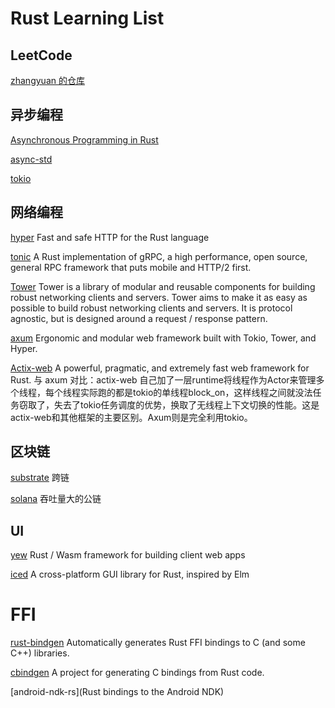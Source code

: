 # Rust Learning List

## LeetCode

[zhangyuan 的仓库](https://github.com/zhangyuang/leetcode)

## 异步编程

[Asynchronous Programming in Rust](https://rust-lang.github.io/async-book/) 

[async-std](https://book.async.rs/) 

[tokio](https://tokio.rs/) 

## 网络编程

[hyper](https://hyper.rs/)
Fast and safe HTTP for the Rust language

[tonic](https://docs.rs/tonic/latest/tonic/)
A Rust implementation of gRPC, a high performance, open source, general RPC framework that puts mobile and HTTP/2 first.

[Tower](https://github.com/tower-rs/tower)
Tower is a library of modular and reusable components for building robust networking clients and servers. Tower aims to make it as easy as possible to build robust networking clients and servers. It is protocol agnostic, but is designed around a request / response pattern.

[axum](https://github.com/tokio-rs/axum)
Ergonomic and modular web framework built with Tokio, Tower, and Hyper.

[Actix-web](https://actix.rs/)
A powerful, pragmatic, and extremely fast web framework for Rust.
与 axum 对比：actix-web 自己加了一层runtime将线程作为Actor来管理多个线程，每个线程实际跑的都是tokio的单线程block_on，这样线程之间就没法任务窃取了，失去了tokio任务调度的优势，换取了无线程上下文切换的性能。这是actix-web和其他框架的主要区别。Axum则是完全利用tokio。

## 区块链

[substrate](https://substrate.io) 跨链

[solana](https://solana.com) 吞吐量大的公链

## UI

[yew](https://github.com/yewstack/yew) Rust / Wasm framework for building client web apps

[iced](https://github.com/iced-rs/iced) A cross-platform GUI library for Rust, inspired by Elm

# FFI

[rust-bindgen](https://github.com/rust-lang/rust-bindgen) Automatically generates Rust FFI bindings to C (and some C++) libraries.

[cbindgen](https://github.com/eqrion/cbindgen) A project for generating C bindings from Rust code.

[android-ndk-rs](Rust bindings to the Android NDK)




